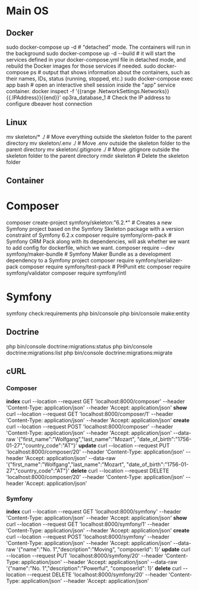 # Main OS

## Docker

sudo docker-compose up -d         # "detached" mode. The containers will run in the background
sudo docker-compose up -d --build # it will start the services defined in your docker-compose.yml file in detached mode, and rebuild the Docker images for those services if needed.
sudo docker-compose ps            # output that shows information about the containers, such as their names, IDs, status (running, stopped, etc.)
sudo docker-compose exec app bash # open an interactive shell session inside the "app" service container.
docker inspect -f '{{range .NetworkSettings.Networks}}{{.IPAddress}}{{end}}' op3ra_database_1 # Check the IP address to configure dbeaver host connection

## Linux

mv skeleton/* ./                  # Move everything outside the skeleton folder to the parent directory
mv skeleton/.env ./               # Move .env outside the skeleton folder to the parent directory
mv skeleton/.gitignore ./         # Move .gitignore outside the skeleton folder to the parent directory
rmdir skeleton                    # Delete the skeleton folder

## Container

# Composer

composer create-project symfony/skeleton:"6.2.*" #  Creates a new Symfony project based on the Symfony Skeleton package with a version constraint of Symfony 6.2.x
composer require symfony/orm-pack                # Symfony ORM Pack along with its dependencies, will ask whether we want to add config for dockerfile, which we want.
composer require --dev symfony/maker-bundle      # Symfony Maker Bundle as a development dependency to a Symfony project
composer require symfony/serializer-pack
composer require symfony/test-pack               # PHPunit etc
composer require symfony/validator
composer require symfony/intl

# Symfony

symfony check:requirements
php bin/console
php bin/console make:entity

## Doctrine

php bin/console doctrine:migrations:status
php bin/console doctrine:migrations:list
php bin/console doctrine:migrations:migrate

## cURL

### Composer

**index**
curl --location --request GET 'localhost:8000/composer' --header 'Content-Type: application/json' --header 'Accept: application/json'
**show**
curl --location --request GET 'localhost:8000/composer/1' --header 'Content-Type: application/json' --header 'Accept: application/json'
**create**
curl --location --request POST 'localhost:8000/composer' --header 'Content-Type: application/json' --header 'Accept: application/json' --data-raw '{"first_name":"Wolfgang","last_name":"Mozart", "date_of_birth":"1756-01-27","country_code":"AT"}'
**update**
curl --location --request PUT 'localhost:8000/composer/20' --header 'Content-Type: application/json' --header 'Accept: application/json' --data-raw '{"first_name":"Wolfgang","last_name":"Mozart", "date_of_birth":"1756-01-27","country_code":"AT"}'
**delete**
curl --location --request DELETE 'localhost:8000/composer/20' --header 'Content-Type: application/json' --header 'Accept: application/json'

### Symfony

**index**
curl --location --request GET 'localhost:8000/symfony' --header 'Content-Type: application/json' --header 'Accept: application/json'
**show**
curl --location --request GET 'localhost:8000/symfony/1' --header 'Content-Type: application/json' --header 'Accept: application/json'
**create**
curl --location --request POST 'localhost:8000/symfony' --header 'Content-Type: application/json' --header 'Accept: application/json' --data-raw '{"name":"No. 1","description":"Moving", "composerId": 1}'
**update**
curl --location --request PUT 'localhost:8000/symfony/20' --header 'Content-Type: application/json' --header 'Accept: application/json' --data-raw '{"name":"No. 1","description":"Powerful", "composerId": 1}'
**delete**
curl --location --request DELETE 'localhost:8000/symfony/20' --header 'Content-Type: application/json' --header 'Accept: application/json'
